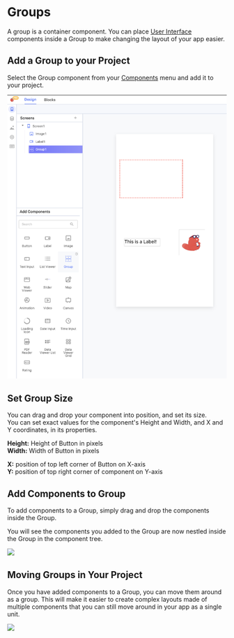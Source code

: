 # Groups

A group is a container component. You can place [User Interface](ui-components.md) components inside a Group to make changing the layout of your app easier.

## Add a Group to your Project

Select the Group component from your [Components](components.md) menu and add it to your project.

![](.gitbook/assets/screen-shot-2021-04-12-at-8.26.15-am.png)

## Set Group Size

You can drag and drop your component into position, and set its size.   
You can set exact values for the component's Height and Width, and X and Y coordinates, in its properties.

**Height:** Height of Button in pixels  
**Width:** Width of Button in pixels

**X:** position of top left corner of Button on X-axis  
**Y:** position of top right corner of component on Y-axis

## Add Components to Group

To add components to a Group, simply drag and drop the components inside the Group.

You will see the components you added to the Group are now nestled inside the Group in the component tree.

![](https://im6.ezgif.com/tmp/ezgif-6-a8ff23b9628d.gif)

## Moving Groups in Your Project

Once you have added components to a Group, you can move them around as a group. This will make it easier to create complex layouts made of multiple components that you can still move around in your app as a single unit.



![](https://im6.ezgif.com/tmp/ezgif-6-46cf063d6747.gif)

